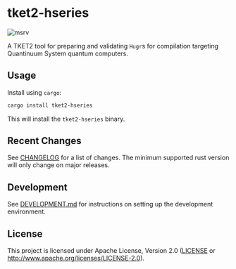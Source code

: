 # tket2-hseries

![msrv][]

A TKET2 tool for preparing and validating `Hugr`s for compilation targeting
Quantinuum System  quantum computers.

## Usage

Install using `cargo`:

```bash
cargo install tket2-hseries
```

This will install the `tket2-hseries` binary.

## Recent Changes

See [CHANGELOG][] for a list of changes. The minimum supported rust
version will only change on major releases.

## Development

See [DEVELOPMENT.md][] for instructions on setting up the development environment.

## License

This project is licensed under Apache License, Version 2.0 ([LICENSE][] or http://www.apache.org/licenses/LICENSE-2.0).

  [msrv]: https://img.shields.io/badge/rust-1.75.0%2B-blue.svg
  [LICENSE]: https://github.com/CQCL/tket2/blob/main/LICENCE
  [CHANGELOG]: https://github.com/CQCL/tket2/blob/main/tket2-hseries/CHANGELOG.mdd
  [DEVELOPMENT.md]: https://github.com/CQCL/tket2/blob/main/DEVELOPMENT.md
